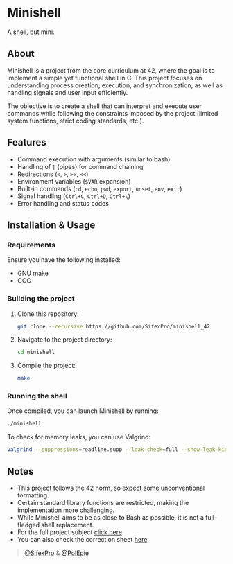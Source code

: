 # Minishell

A shell, but mini.

## About

Minishell is a project from the core curriculum at 42, where the goal is to implement a simple yet functional shell in C. This project focuses on understanding process creation, execution, and synchronization, as well as handling signals and user input efficiently.

The objective is to create a shell that can interpret and execute user commands while following the constraints imposed by the project (limited system functions, strict coding standards, etc.).

## Features

- Command execution with arguments (similar to bash)
- Handling of `|` (pipes) for command chaining
- Redirections (`<`, `>`, `>>`, `<<`)
- Environment variables (`$VAR` expansion)
- Built-in commands (`cd`, `echo`, `pwd`, `export`, `unset`, `env`, `exit`)
- Signal handling (`Ctrl+C`, `Ctrl+D`, `Ctrl+\`)
- Error handling and status codes

## Installation & Usage

### Requirements

Ensure you have the following installed:
- GNU make
- GCC

### Building the project

1. Clone this repository:
   ```sh
   git clone --recursive https://github.com/SifexPro/minishell_42
   ```
2. Navigate to the project directory:
   ```sh
   cd minishell
   ```
3. Compile the project:
   ```sh
   make
   ```

### Running the shell

Once compiled, you can launch Minishell by running:
   ```sh
   ./minishell
   ```
To check for memory leaks, you can use Valgrind:
```sh
valgrind --suppressions=readline.supp --leak-check=full --show-leak-kinds=all --trace-children=yes --track-fds=yes
```

## Notes

- This project follows the 42 norm, so expect some unconventional formatting.
- Certain standard library functions are restricted, making the implementation more challenging.
- While Minishell aims to be as close to Bash as possible, it is not a full-fledged shell replacement.
- For the full project subject [click here](https://cdn.intra.42.fr/pdf/pdf/136912/en.subject.pdf).
- You can also check the correction sheet [here](https://web.archive.org/web/20231228101331/https://rphlr.github.io/42-Evals/Cursus/Minishell/).


> [@SifexPro](https://github.com/SifexPro) & [@PolEpie](https://github.com/PolEpie)
